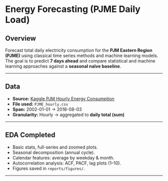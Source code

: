 # Energy Forecasting (PJME Daily Load)

## Overview
Forecast total daily electricity consumption for the **PJM Eastern Region (PJME)** using classical time series methods and machine learning models.  
The goal is to predict **7 days ahead** and compare statistical and machine learning approaches against a **seasonal naïve baseline**.

---

## Data
- **Source:** [Kaggle PJM Hourly Energy Consumption](https://www.kaggle.com/datasets/robikscube/hourly-energy-consumption)  
- **File used:** `PJME_hourly.csv`  
- **Span:** 2002-01-01 → 2018-08-03  
- **Granularity:** Hourly → aggregated to **daily total (sum)**

---

## EDA Completed
- Basic stats, full-series and zoomed plots.  
- Seasonal decomposition (annual cycle).  
- Calendar features: average by weekday & month.  
- Autocorrelation analysis: ACF, PACF, lag plots (1–10).  
- Figures saved in `reports/figures/`.

---

